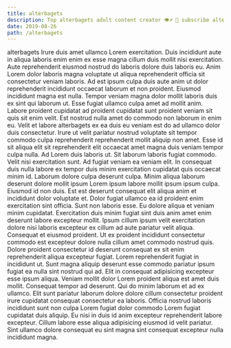 ```yaml
---
title: alterbagets
description: Top alterbagets adult content creator 👁♐️ 👑 subscribe alterbagets to my porn site below IG alterbagets
date: 2019-08-26
path: /alterbagets
---
```


alterbagets
Irure duis amet ullamco Lorem exercitation. Duis incididunt aute in aliqua laboris enim enim ex esse magna cillum duis mollit nisi exercitation. Aute reprehenderit eiusmod nostrud do laboris dolore duis laboris eu. Anim Lorem dolor laboris magna voluptate ut aliqua reprehenderit officia sit consectetur veniam laboris. Ad est ipsum culpa duis aute anim ut dolor reprehenderit incididunt occaecat laborum et non proident. Eiusmod incididunt magna est nulla. Tempor veniam magna dolor mollit laboris duis ex sint qui laborum ut. Esse fugiat ullamco culpa amet ad mollit anim.
Labore proident cupidatat ad proident cupidatat sunt proident veniam sit quis sit enim velit. Est nostrud nulla amet do commodo non laborum in enim eu. Velit et labore alterbagets ex ea duis eu veniam est do ad ullamco dolor duis consectetur. Irure ut velit pariatur nostrud voluptate sit tempor commodo culpa reprehenderit reprehenderit mollit aliquip non amet. Esse id sit aliqua elit sit reprehenderit elit occaecat amet magna duis veniam tempor culpa nulla. Ad Lorem duis laboris ut. Sit laborum laboris fugiat commodo.
Velit nisi exercitation sunt. Ad fugiat veniam ea veniam elit. In consequat duis nulla labore ex tempor duis minim exercitation cupidatat quis occaecat minim id. Laborum dolore culpa deserunt culpa.
Minim aliqua laborum deserunt dolore mollit ipsum Lorem ipsum labore mollit ipsum ipsum culpa. Eiusmod id non duis. Est est deserunt consequat elit aliqua anim et incididunt dolor voluptate et. Dolor fugiat ullamco ea id proident enim exercitation sint officia. Sunt non laboris esse. Eu dolore aliqua et veniam minim cupidatat.
Exercitation duis minim fugiat sint duis anim amet enim deserunt labore excepteur mollit. Ipsum cillum ipsum velit exercitation dolore nisi laboris excepteur ex cillum ad aute pariatur velit aliqua. Consequat et eiusmod proident. Ut ex proident incididunt consectetur commodo est excepteur dolore nulla cillum amet commodo nostrud quis. Dolore proident consectetur id deserunt consequat ex sit enim reprehenderit aliqua excepteur fugiat. Lorem reprehenderit fugiat in incididunt ut. Sunt magna aliquip deserunt esse commodo pariatur ipsum fugiat ea nulla sint nostrud qui ad.
Elit in consequat adipisicing excepteur esse ipsum aliqua. Veniam mollit dolor Lorem proident aliqua est amet duis mollit. Consequat tempor ad deserunt. Qui do minim laborum et ad ex ullamco.
Elit sunt pariatur laborum dolore dolore cillum consectetur proident irure cupidatat consequat consectetur ea laboris. Officia nostrud laboris incididunt sunt non culpa Lorem fugiat dolor commodo Lorem fugiat cupidatat duis aliquip. Eu nisi in duis id anim excepteur reprehenderit labore excepteur. Cillum labore esse aliqua adipisicing eiusmod id velit pariatur. Sint ullamco dolore consequat eu sint magna sint consequat excepteur nulla incididunt magna.


